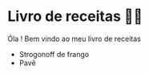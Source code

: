 # Livro de receitas :man_cook:

Óla ! Bem vindo ao meu livro de receitas

- Strogonoff de frango
- Pavê